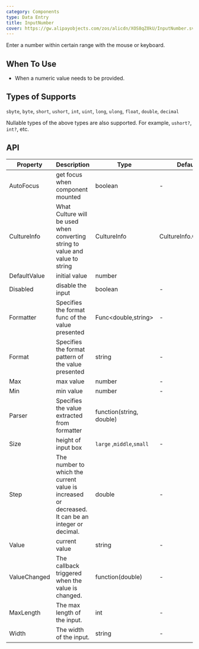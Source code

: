 ```yaml
---
category: Components
type: Data Entry
title: InputNumber
cover: https://gw.alipayobjects.com/zos/alicdn/XOS8qZ0kU/InputNumber.svg
---
```


Enter a number within certain range with the mouse or keyboard.

## When To Use

- When a numeric value needs to be provided.


## Types of Supports

`sbyte`, `byte`, `short`, `ushort`, `int`, `uint`, `long`, `ulong`, `float`, `double`, `decimal`

Nullable types of the above types are also supported. For example, `ushort?`, `int?`, etc.

## API

| Property | Description | Type | Default Value |
| --- | --- | --- | --- |
| AutoFocus |get focus when component mounted                              | boolean        | -         |
| CultureInfo          | What Culture will be used when converting string to value and value to string           | CultureInfo         | CultureInfo.CurrentCulture       |
| DefaultValue            |initial value           | number         |
| Disabled            | disable the input          | boolean         |-       |
| Formatter | Specifies the format func of the value presented      | Func<double,string>        | -         |
| Format |  Specifies the format pattern of the value presented      | string        | -         |
| Max              | max value       | number        | -        |
| Min |  	min value                            | number        | -         |
| Parser |  Specifies the value extracted from formatter      | function(string, double)           |
| Size | 	height of input box                           | `large` ,`middle`,`small`        | -        |
| Step | The number to which the current value is increased or decreased. It can be an integer or decimal.                           | double        | -         |
| Value            |	current value | string  | -         |
| ValueChanged |The callback triggered when the value is changed.                     | function(double)        | -        |
| MaxLength | The max length of the input.| int | - |
| Width | The width of the input. | string | - |
